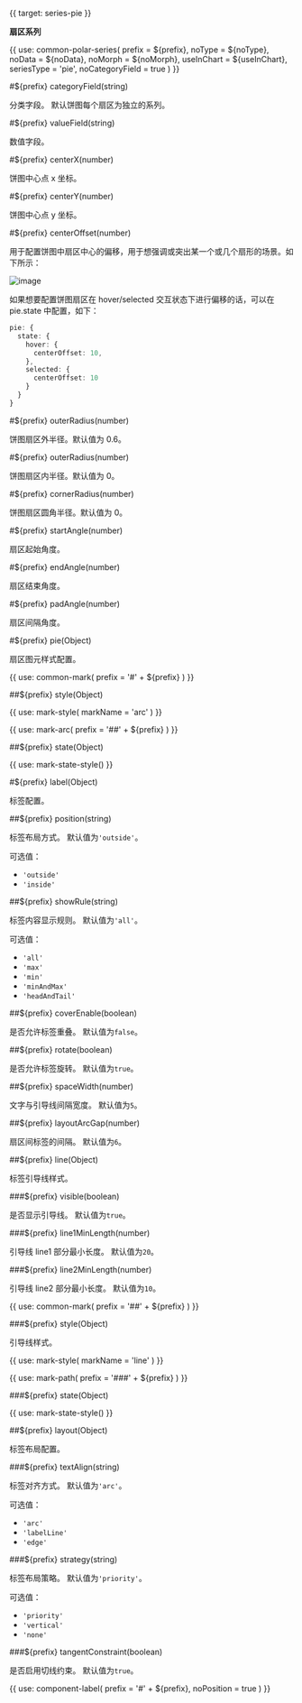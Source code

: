 {{ target: series-pie }}

<!-- IPieSeriesSpec -->

**扇区系列**

{{ use: common-polar-series(
  prefix = ${prefix},
  noType = ${noType},
  noData = ${noData},
  noMorph = ${noMorph},
  useInChart = ${useInChart},
  seriesType = 'pie',
  noCategoryField = true
) }}

#${prefix} categoryField(string)

分类字段。
默认饼图每个扇区为独立的系列。

#${prefix} valueField(string)

数值字段。

#${prefix} centerX(number)

饼图中心点 x 坐标。

#${prefix} centerY(number)

饼图中心点 y 坐标。

#${prefix} centerOffset(number)

用于配置饼图中扇区中心的偏移，用于想强调或突出某一个或几个扇形的场景。如下所示：

![image](https://lf9-dp-fe-cms-tos.byteorg.com/obj/bit-cloud/2894f40f27a9380faa39de500.png)

如果想要配置饼图扇区在 hover/selected 交互状态下进行偏移的话，可以在 pie.state 中配置，如下：

```ts
pie: {
  state: {
    hover: {
      centerOffset: 10,
    },
    selected: {
      centerOffset: 10
    }
  }
}
```

#${prefix} outerRadius(number)

饼图扇区外半径。默认值为 0.6。

#${prefix} outerRadius(number)

饼图扇区内半径。默认值为 0。

#${prefix} cornerRadius(number)

饼图扇区圆角半径。默认值为 0。

#${prefix} startAngle(number)

扇区起始角度。

#${prefix} endAngle(number)

扇区结束角度。

#${prefix} padAngle(number)

扇区间隔角度。

#${prefix} pie(Object)

扇区图元样式配置。

{{ use: common-mark(
  prefix = '#' + ${prefix}
) }}

##${prefix} style(Object)

{{ use: mark-style(
  markName = 'arc'
) }}

{{ use: mark-arc(
  prefix = '##' + ${prefix}
) }}

##${prefix} state(Object)

{{ use: mark-state-style() }}

#${prefix} label(Object)

标签配置。

<!-- IArcLabelSpec -->

##${prefix} position(string)

标签布局方式。
默认值为`'outside'`。

可选值：

- `'outside'`
- `'inside'`

##${prefix} showRule(string)

标签内容显示规则。
默认值为`'all'`。

可选值：

- `'all'`
- `'max'`
- `'min'`
- `'minAndMax'`
- `'headAndTail'`

##${prefix} coverEnable(boolean)

是否允许标签重叠。
默认值为`false`。

##${prefix} rotate(boolean)

是否允许标签旋转。
默认值为`true`。

##${prefix} spaceWidth(number)

文字与引导线间隔宽度。
默认值为`5`。

##${prefix} layoutArcGap(number)

扇区间标签的间隔。
默认值为`6`。

##${prefix} line(Object)

标签引导线样式。

###${prefix} visible(boolean)

是否显示引导线。
默认值为`true`。

###${prefix} line1MinLength(number)

引导线 line1 部分最小长度。
默认值为`20`。

###${prefix} line2MinLength(number)

引导线 line2 部分最小长度。
默认值为`10`。

{{ use: common-mark(
  prefix = '##' + ${prefix}
) }}

###${prefix} style(Object)

引导线样式。

{{ use: mark-style(
  markName = 'line'
) }}

{{ use: mark-path(
  prefix = '###' + ${prefix}
) }}

###${prefix} state(Object)

{{ use: mark-state-style() }}

##${prefix} layout(Object)

标签布局配置。

###${prefix} textAlign(string)

标签对齐方式。
默认值为`'arc'`。

可选值：

- `'arc'`
- `'labelLine'`
- `'edge'`

###${prefix} strategy(string)

标签布局策略。
默认值为`'priority'`。

可选值：

- `'priority'`
- `'vertical'`
- `'none'`

###${prefix} tangentConstraint(boolean)

是否启用切线约束。
默认值为`true`。

{{ use: component-label(
  prefix = '#' + ${prefix},
  noPosition = true
) }}
